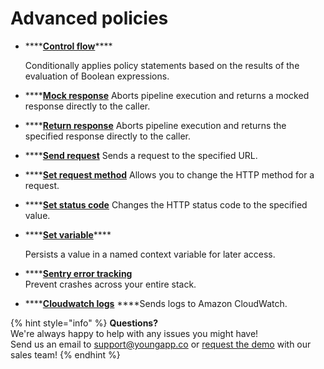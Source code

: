 # Advanced policies

* \*\*\*\*[**Control flow**](control-flow.md)\*\*\*\*

  Conditionally applies policy statements based on the results of the evaluation of Boolean expressions.  

* \*\*\*\*[**Mock response**](mock-response.md) Aborts pipeline execution and returns a mocked response directly to the caller. 
* \*\*\*\*[**Return response**](return-response.md) Aborts pipeline execution and returns the specified response directly to the caller. 
* \*\*\*\*[**Send request**](send-request.md) Sends a request to the specified URL. 
* \*\*\*\*[**Set request method**](set-request-method.md) Allows you to change the HTTP method for a request. 
* \*\*\*\*[**Set status code**](set-status-code.md) Changes the HTTP status code to the specified value. 
* \*\*\*\*[**Set variable**](set-variable.md)\*\*\*\*

  Persists a value in a named context variable for later access.  

* \*\*\*\*[**Sentry error tracking**](sentry-error-tracking.md)  
  Prevent crashes across your entire stack.

* \*\*\*\*[**Cloudwatch logs**](cloudwatch-logs.md) ****Sends logs to Amazon CloudWatch.

{% hint style="info" %}
**Questions?**   
We're always happy to help with any issues you might have!   
Send us an email to support@youngapp.co or [request the demo](https://youngapp.co/request-demo/) with our sales team!
{% endhint %}



